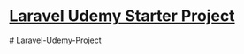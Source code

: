 # [Laravel Udemy Starter Project](https://www.udemy.com/course/laravel-for-absolute-beginners/)
#   L a r a v e l - U d e m y - P r o j e c t  
 